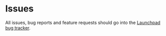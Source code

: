 # Issues

All issues, bug reports and feature requests should go into the [Launchpad 
bug tracker](https://bugs.launchpad.net/libdxf).

